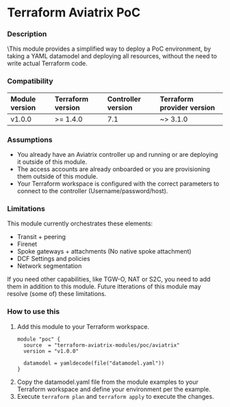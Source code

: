 # Terraform Aviatrix PoC

### Description

\This module provides a simplified way to deploy a PoC environment, by taking a YAML datamodel and deploying all resources, without the need to write actual Terraform code.

### Compatibility

| Module version | Terraform version | Controller version | Terraform provider version |
| :------------- | :---------------- | :----------------- | :------------------------- |
| v1.0.0         | >= 1.4.0          | 7.1                | ~> 3.1.0                  |

### Assumptions

- You already have an Aviatrix controller up and running or are deploying it outside of this module.
- The access accounts are already onboarded or you are provisioning them outside of this module.
- Your Terraform workspace is configured with the correct parameters to connect to the controller (Username/password/host).

### Limitations

This module currently orchestrates these elements:

* Transit + peering
* Firenet
* Spoke gateways + attachments (No native spoke attachment)
* DCF Settings and policies
* Network segmentation

If you need other capabilities, like TGW-O, NAT or S2C, you need to add them in addition to this module. Future itterations of this module may resolve (some of) these limitations.

### How to use this

1. Add this module to your Terraform workspace.
   ```hcl
   module "poc" {
     source  = "terraform-aviatrix-modules/poc/aviatrix"
     version = "v1.0.0"

     datamodel = yamldecode(file("datamodel.yaml"))
   }
   ```
2. Copy the datamodel.yaml file from the module examples to your Terraform workspace and define your environment per the example.
3. Execute `terraform plan` and `terraform apply` to execute the changes.
